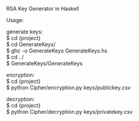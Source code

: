 RSA Key Generator in Haskell

Usage:

generate keys:  
	$ cd {project}  
	$ cd GenerateKeys/  
	$ ghc -o GenerateKeys GenerateKeys.hs  
	$ cd ../  
	$ GenerateKeys/GenerateKeys  

encryption:  
	$ cd {project}  
	$ python Cipher/encryption.py keys/publickey.csv <textfile>  

decryption:  
	$ cd {project}  
	$ python Cipher/decryption.py keys/privatekey.csv <encrypted file>  
